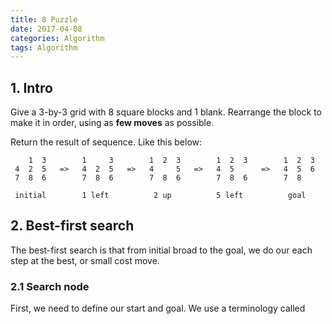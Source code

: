 ```yaml
---
title: 8 Puzzle
date: 2017-04-08
categories: Algorithm
tags: Algorithm
---
```


## 1. Intro

Give a 3-by-3 grid with 8 square blocks and 1 blank.
Rearrange the block to make it in order, using as **few moves** as possible.

Return the result of sequence. Like this below:

```
    1  3        1     3        1  2  3        1  2  3        1  2  3
 4  2  5   =>   4  2  5   =>   4     5   =>   4  5      =>   4  5  6
 7  8  6        7  8  6        7  8  6        7  8  6        7  8

 initial        1 left          2 up          5 left          goal
```

<!-- more -->## 2. Best-first search

The best-first search is that from initial broad to the goal, we do our each step at the best, or small cost move.

### 2.1 Search node

First, we need to define our start and goal. We use a terminology called
